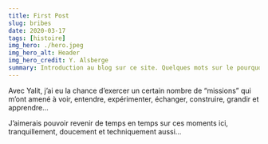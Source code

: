 ```yaml
---
title: First Post
slug: bribes
date: 2020-03-17
tags: [histoire]
img_hero: ./hero.jpeg
img_hero_alt: Header
img_hero_credit: Y. Alsberge
summary: Introduction au blog sur ce site. Quelques mots sur le pourquoi du comment.
---
```


Avec Yalit, j’ai eu la chance d’exercer un certain nombre de “missions” qui m’ont amené à voir, entendre, expérimenter, échanger, construire, grandir et apprendre…

J’aimerais pouvoir revenir de temps en temps sur ces moments ici, tranquillement, doucement et techniquement aussi…
